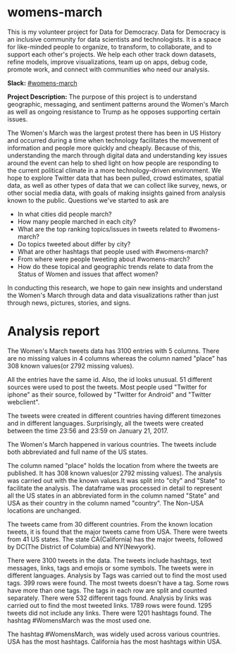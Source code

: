 # womens-march

This is my volunteer project for Data for Democracy. Data for Democracy is an inclusive community for data scientists and technologists. It is a space for like-minded people to organize, to transform, to collaborate, and to support each other's projects. We help each other track down datasets, refine models, improve visualizations, team up on apps, debug code, promote work, and connect with communities who need our analysis.

**Slack:** [#womens-march](https://datafordemocracy.slack.com/messages/womens-march/)

**Project Description:** The purpose of this project is to understand geographic, messaging, and sentiment patterns around the Women's March as well as ongoing resistance to Trump as he opposes supporting certain issues.

The Women's March was the largest protest there has been in US History and occurred during a time when technology facilitates the movement of information and people more quickly and cheaply. Because of this, understanding the march through digital data and understanding key issues around the event can help to shed light on how people are responding to the current political climate in a more technology-driven environment. We hope to explore Twitter data that has been pulled, crowd estimates, spatial data, as well as other types of data that we can collect like survey, news, or other social media data, with goals of making insights gained from analysis known to the public. Questions we've started to ask are

* In what cities did people march?
* How many people marched in each city?
* What are the top ranking topics/issues in tweets related to #womens-march?
* Do topics tweeted about differ by city?
* What are other hashtags that people used with #womens-march?
* From where were people tweeting about #womens-march?
* How do these topical and geographic trends relate to data from the Status of Women and issues that affect women?

In conducting this research, we hope to gain new insights and understand the Women's March through data and data visualizations rather than just through news, pictures, stories, and signs.

# Analysis report

The Women's March tweets data has 3100 entries with 5 columns. There are no missing values in 4 columns whereas the column named "place" has 308 known values(or 2792 missing values).

All the entries have the same id. Also, the id looks unusual. 51 different sources were used to post the tweets. Most people used "Twitter for iphone" as their source, followed by "Twitter for Android" and "Twitter webclient".

The tweets were created in different countries having different timezones and in different languages. Surprisingly, all the tweets were created between the time 23:56 and 23:59 on January 21, 2017.

The Women's March happened in various countries. The tweets include both abbreviated and full name of the US states.

The column named "place" holds the location from where the tweets are published. It has 308 known values(or 2792 missing values). The analysis was carried out with the known values.It was split into "city" and "State" to facilitate the analysis.
The dataframe was processed in detail to represent all the US states in an abbreviated form in the column named "State" and USA as their country in the column named "country". The Non-USA locations are unchanged.

The tweets came from 30 different countries. From the known location tweets, it is found that the major tweets came from USA.
There were tweets from 41 US states. The state CA(California) has the major tweets, followed by DC(The District of Columbia) and NY(Newyork). 

There were 3100 tweets in the data. The tweets include hashtags, text messages, links, tags and emojis or some symbols. The tweets were in different languages.
Analysis by Tags was carried out to find the most used tags. 399 rows were found. The most tweets doesn't have a tag. Some rows have more than one tags. The tags in each row are split and counted separately. There were 532 different tags found.
Analysis by links was carried out to find the most tweeted links. 1789 rows were found. 1295 tweets did not include any links. There were 1201 hashtags found. The hashtag #WomensMarch was the most used one.

The hashtag #WomensMarch, was widely used across various countries. USA has the most hashtags. California has the most hashtags within USA.






